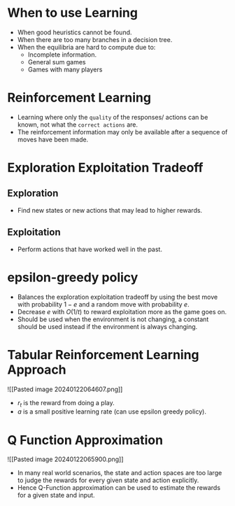 # When to use Learning 
* When good heuristics cannot be found. 
* When there are too many branches in a decision tree. 
* When the equilibria are hard to compute due to:
	* Incomplete information. 
	* General sum games 
	* Games with many players

# Reinforcement Learning
* Learning where only the `quality` of the responses/ actions can be known, not what the `correct actions` are.
* The reinforcement information may only be available after a sequence of moves have been made.

# Exploration Exploitation Tradeoff
## Exploration 
* Find new states or new actions that may lead to higher rewards. 
## Exploitation 
* Perform actions that have worked well in the past.

# epsilon-greedy policy
* Balances the exploration exploitation tradeoff by using the best move with probability $1-e$ and a random move with probability $e$.
* Decrease $e$ with $O(1/t)$ to reward exploitation more as the game goes on.
* Should be used when the environment is not changing, a constant should be used instead if the environment is always changing.

# Tabular Reinforcement Learning Approach
![[Pasted image 20240122064607.png]]
* $r_t$ is the reward from doing a play.
* $a$ is a small positive learning rate (can use epsilon greedy policy).

# Q Function Approximation 
![[Pasted image 20240122065900.png]]
* In many real world scenarios, the state and action spaces are too large to judge the rewards for every given state and action explicitly. 
* Hence Q-Function approximation can be used to estimate the rewards for a given state and input.